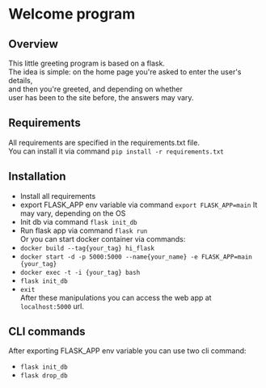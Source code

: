 # Welcome program
## Overview
This little greeting program is based on a flask.  
The idea is simple: on the home page you're asked to enter the user's details,  
and then you're greeted, and depending on whether  
user has been to the site before, the answers may vary.
## Requirements
All requirements are specified in the requirements.txt file.  
You can install it via command `pip install -r requirements.txt`
## Installation
- Install all requirements
- export FLASK_APP env variable via command `export FLASK_APP=main` 
It may vary, depending on the OS
- Init db via command `flask init_db`
- Run flask app via command `flask run`  
Or you can start docker container via commands:
- `docker build --tag{your_tag} hi_flask`
- `docker start -d -p 5000:5000 --name{your_name} -e FLASK_APP=main {your_tag}`
- `docker exec -t -i {your_tag} bash`
- `flask init_db`
- `exit`  
After these manipulations you can access the web app at `localhost:5000` url.
## CLI commands
After exporting FLASK_APP env variable you can use two cli command:  
- `flask init_db`
- `flask drop_db`
